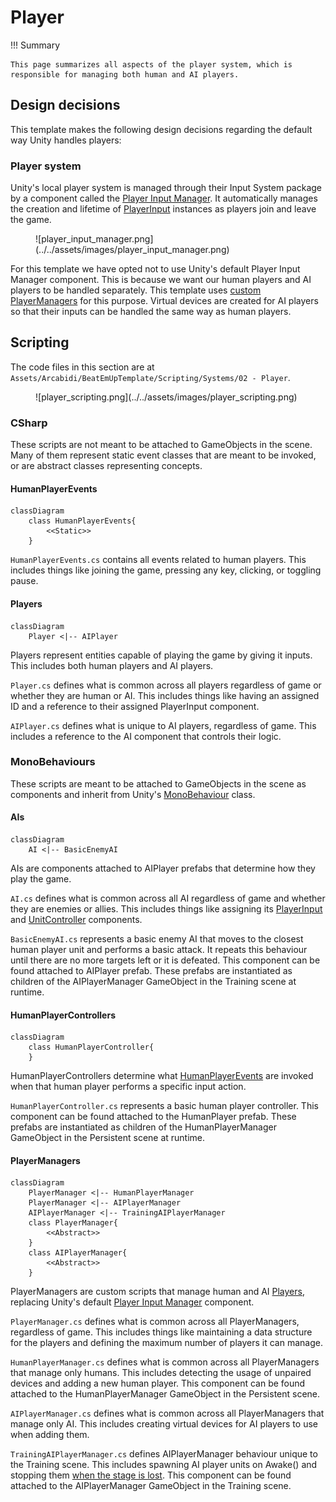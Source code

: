 # Player

!!! Summary

    This page summarizes all aspects of the player system, which is responsible for managing both human and AI players.

## Design decisions

This template makes the following design decisions regarding the default way Unity handles players:

### Player system

Unity's local player system is managed through their Input System package by a component called the [Player Input Manager](https://docs.unity3d.com/Packages/com.unity.inputsystem@1.13/manual/PlayerInputManager.html). It automatically manages the creation and lifetime of [PlayerInput](https://docs.unity3d.com/Packages/com.unity.inputsystem@1.13/manual/PlayerInput.html) instances as players join and leave the game.

<figure markdown="span">
    ![player_input_manager.png](../../assets/images/player_input_manager.png)
</figure>

For this template we have opted not to use Unity's default Player Input Manager component. This is because we want our human players and AI players to be handled separately. This template uses [custom PlayerManagers](#playermanagers) for this purpose. Virtual devices are created for AI players so that their inputs can be handled the same way as human players.

## Scripting

The code files in this section are at `Assets/Arcabidi/BeatEmUpTemplate/Scripting/Systems/02 - Player`.

<figure markdown="span">
    ![player_scripting.png](../../assets/images/player_scripting.png)
</figure>

### CSharp

These scripts are not meant to be attached to GameObjects in the scene. Many of them represent static event classes that are meant to be invoked, or are abstract classes representing concepts.

#### HumanPlayerEvents

``` mermaid
classDiagram
    class HumanPlayerEvents{
        <<Static>>
    }
```

`HumanPlayerEvents.cs` contains all events related to human players. This includes things like joining the game, pressing any key, clicking, or toggling pause.

#### Players

``` mermaid
classDiagram
    Player <|-- AIPlayer
```

Players represent entities capable of playing the game by giving it inputs. This includes both human players and AI players.

`Player.cs` defines what is common across all players regardless of game or whether they are human or AI. This includes things like having an assigned ID and a reference to their assigned PlayerInput component.

`AIPlayer.cs` defines what is unique to AI players, regardless of game. This includes a reference to the AI component that controls their logic.

### MonoBehaviours

These scripts are meant to be attached to GameObjects in the scene as components and inherit from Unity's [MonoBehaviour](https://docs.unity3d.com/6000.0/Documentation/Manual/class-MonoBehaviour.html) class.

#### AIs

``` mermaid
classDiagram
    AI <|-- BasicEnemyAI
```

AIs are components attached to AIPlayer prefabs that determine how they play the game.

`AI.cs` defines what is common across all AI regardless of game and whether they are enemies or allies. This includes things like assigning its [PlayerInput](https://docs.unity3d.com/Packages/com.unity.inputsystem@1.13/manual/PlayerInput.html) and [UnitController](unit.md#unitcontrollers) components.

`BasicEnemyAI.cs` represents a basic enemy AI that moves to the closest human player unit and performs a basic attack. It repeats this behaviour until there are no more targets left or it is defeated. This component can be found attached to AIPlayer prefab. These prefabs are instantiated as children of the AIPlayerManager GameObject in the Training scene at runtime.

#### HumanPlayerControllers

``` mermaid
classDiagram
    class HumanPlayerController{
    }
```

HumanPlayerControllers determine what [HumanPlayerEvents](#humanplayerevents) are invoked when that human player performs a specific input action.

`HumanPlayerController.cs` represents a basic human player controller. This component can be found attached to the HumanPlayer prefab. These prefabs are instantiated as children of the HumanPlayerManager GameObject in the Persistent scene at runtime.

#### PlayerManagers

``` mermaid
classDiagram
    PlayerManager <|-- HumanPlayerManager
    PlayerManager <|-- AIPlayerManager
    AIPlayerManager <|-- TrainingAIPlayerManager
    class PlayerManager{
        <<Abstract>>
    }
    class AIPlayerManager{
        <<Abstract>>
    }
```

PlayerManagers are custom scripts that manage human and AI [Players](#players), replacing Unity's default [Player Input Manager](https://docs.unity3d.com/Packages/com.unity.inputsystem@1.13/manual/PlayerInputManager.html) component.

`PlayerManager.cs` defines what is common across all PlayerManagers, regardless of game. This includes things like maintaining a data structure for the players and defining the maximum number of players it can manage.

`HumanPlayerManager.cs` defines what is common across all PlayerManagers that manage only humans. This includes detecting the usage of unpaired devices and adding a new human player. This component can be found attached to the HumanPlayerManager GameObject in the Persistent scene.

`AIPlayerManager.cs` defines what is common across all PlayerManagers that manage only AI. This includes creating virtual devices for AI players to use when adding them.

`TrainingAIPlayerManager.cs` defines AIPlayerManager behaviour unique to the Training scene. This includes spawning AI player units on Awake() and stopping them [when the stage is lost](game.md#stageevents). This component can be found attached to the AIPlayerManager GameObject in the Training scene.